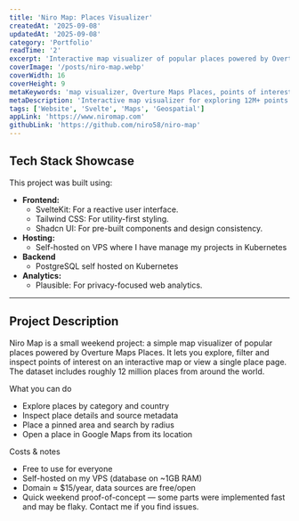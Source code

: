 ```yaml
---
title: 'Niro Map: Places Visualizer'
createdAt: '2025-09-08'
updatedAt: '2025-09-08'
category: 'Portfolio'
readTime: '2'
excerpt: 'Interactive map visualizer of popular places powered by Overture Maps Places — explore, filter and inspect ~12M points-of-interest.'
coverImage: '/posts/niro-map.webp'
coverWidth: 16
coverHeight: 9
metaKeywords: 'map visualizer, Overture Maps Places, points of interest, POI, interactive map, geospatial, SvelteKit, Tailwind CSS, self-hosted, VPS'
metaDescription: 'Interactive map visualizer for exploring 12M+ points of interest. Filter by category, search by radius, and inspect place details from Overture Maps data.'
tags: ['Website', 'Svelte', 'Maps', 'Geospatial']
appLink: 'https://www.niromap.com'
githubLink: 'https://github.com/niro58/niro-map'
---
```


## Tech Stack Showcase

This project was built using:

- **Frontend:**
  - SvelteKit: For a reactive user interface.
  - Tailwind CSS: For utility-first styling.
  - Shadcn UI: For pre-built components and design consistency.
- **Hosting:**
  - Self-hosted on VPS where I have manage my projects in Kubernetes
- **Backend**
  - PostgreSQL self hosted on Kubernetes
- **Analytics:**
  - Plausible: For privacy-focused web analytics.

---

## Project Description

Niro Map is a small weekend project: a simple map visualizer of popular places powered by Overture Maps Places. It lets you explore, filter and inspect points of interest on an interactive map or view a single place page. The dataset includes roughly 12 million places from around the world.

What you can do

- Explore places by category and country
- Inspect place details and source metadata
- Place a pinned area and search by radius
- Open a place in Google Maps from its location

Costs & notes

- Free to use for everyone
- Self-hosted on my VPS (database on ~1GB RAM)
- Domain ≈ $15/year, data sources are free/open
- Quick weekend proof-of-concept — some parts were implemented fast and may be flaky. Contact me if you find issues.
